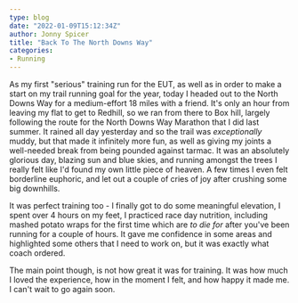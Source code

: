 ```yaml
---
type: blog
date: "2022-01-09T15:12:34Z"
author: Jonny Spicer
title: "Back To The North Downs Way"
categories:
- Running
---
```

As my first "serious" training run for the EUT, as well as in order to make a start on my trail running goal for the year, today I headed out to the North Downs Way for a medium-effort 18 miles with a friend. It's only an hour from leaving my flat to get to Redhill, so we ran from there to Box hill,
largely following the route for the North Downs Way Marathon that I did last summer. It rained all day yesterday and so the trail was *exceptionally* muddy, but that made it infinitely more fun, as well as giving my joints a well-needed break from being pounded against tarmac. It was an absolutely
glorious day, blazing sun and blue skies, and running amongst the trees I really felt like I'd found my own little piece of heaven. A few times I even felt borderline euphoric, and let out a couple of cries of joy after crushing some big downhills.

It was perfect training too - I finally got to do some meaningful elevation, I spent over 4 hours on my feet, I practiced race day nutrition, including mashed potato wraps for the first time which are *to die for* after you've been running for a couple of hours. It gave me confidence in some areas and
highlighted some others that I need to work on, but it was exactly what coach ordered.

The main point though, is not how great it was for training. It was how much I loved the experience, how in the moment I felt, and how happy it made me. I can't wait to go again soon.
